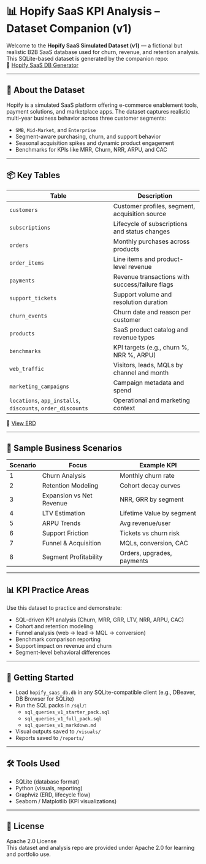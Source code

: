 # 📊 Hopify SaaS KPI Analysis – Dataset Companion (v1)

Welcome to the **Hopify SaaS Simulated Dataset (v1)** — a fictional but realistic B2B SaaS database used for churn, revenue, and retention analysis. This SQLite-based dataset is generated by the companion repo:  
🔗 [Hopify SaaS DB Generator](https://github.com/your-username/hopify-saas-db-generator)

---

## 🧠 About the Dataset

Hopify is a simulated SaaS platform offering e-commerce enablement tools, payment solutions, and marketplace apps. The dataset captures realistic multi-year business behavior across three customer segments:

- `SMB`, `Mid-Market`, and `Enterprise`
- Segment-aware purchasing, churn, and support behavior
- Seasonal acquisition spikes and dynamic product engagement
- Benchmarks for KPIs like MRR, Churn, NRR, ARPU, and CAC

---

## 📦 Key Tables

| Table             | Description                                        |
|------------------|----------------------------------------------------|
| `customers`       | Customer profiles, segment, acquisition source     |
| `subscriptions`   | Lifecycle of subscriptions and status changes      |
| `orders`          | Monthly purchases across products                  |
| `order_items`     | Line items and product-level revenue               |
| `payments`        | Revenue transactions with success/failure flags    |
| `support_tickets` | Support volume and resolution duration             |
| `churn_events`    | Churn date and reason per customer                 |
| `products`        | SaaS product catalog and revenue types             |
| `benchmarks`      | KPI targets (e.g., churn %, NRR %, ARPU)           |
| `web_traffic`     | Visitors, leads, MQLs by channel and month         |
| `marketing_campaigns` | Campaign metadata and spend                    |
| `locations`, `app_installs`, `discounts`, `order_discounts` | Operational and marketing context |

📎 [View ERD](../visuals/hopify_v1_erd_dbeaver.svg)

---

## 🧩 Sample Business Scenarios

| Scenario | Focus                                | Example KPI                |
|----------|--------------------------------------|----------------------------|
| 1        | Churn Analysis                       | Monthly churn rate         |
| 2        | Retention Modeling                   | Cohort decay curves        |
| 3        | Expansion vs Net Revenue             | NRR, GRR by segment        |
| 4        | LTV Estimation                       | Lifetime Value by segment  |
| 5        | ARPU Trends                          | Avg revenue/user           |
| 6        | Support Friction                     | Tickets vs churn risk      |
| 7        | Funnel & Acquisition                 | MQLs, conversion, CAC      |
| 8        | Segment Profitability                | Orders, upgrades, payments |

---

## 📊 KPI Practice Areas

Use this dataset to practice and demonstrate:

- SQL-driven KPI analysis (Churn, MRR, GRR, LTV, NRR, ARPU, CAC)
- Cohort and retention modeling
- Funnel analysis (web → lead → MQL → conversion)
- Benchmark comparison reporting
- Support impact on revenue and churn
- Segment-level behavioral differences

---

## 🧠 Getting Started

- Load `hopify_saas_db.db` in any SQLite-compatible client (e.g., DBeaver, DB Browser for SQLite)
- Run the SQL packs in `/sql/`:
  - `sql_queries_v1_starter_pack.sql`
  - `sql_queries_v1_full_pack.sql`
  - `sql_queries_v1_markdown.md`
- Visual outputs saved to `/visuals/`
- Reports saved to `/reports/`

---

## 🛠 Tools Used

- SQLite (database format)
- Python (visuals, reporting)
- Graphviz (ERD, lifecycle flow)
- Seaborn / Matplotlib (KPI visualizations)

---

## 📄 License

Apache 2.0 License  
This dataset and analysis repo are provided under Apache 2.0 for learning and portfolio use.
